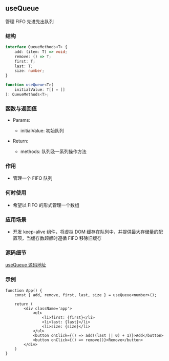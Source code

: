 ## useQueue

管理 FIFO 先进先出队列

### 结构

```ts
interface QueueMethods<T> {
    add: (item: T) => void;
    remove: () => T;
    first: T;
    last: T;
    size: number;
}

function useQueue<T>(
    initialValue: T[] = []
): QueueMethods<T>;
```

### 函数与返回值

- Params:

    - initialValue: 初始队列

- Return:

    - methods: 队列及一系列操作方法

### 作用

- 管理一个 FIFO 队列

### 何时使用

- 希望以 FIFO 的形式管理一个数组

### 应用场景

- 开发 keep-alive 组件，将虚拟 DOM 缓存在队列中，并提供最大存储量的配置项，当缓存数超额时遵循 FIFO 移除旧缓存

### 源码细节

[useQueue 源码地址](https://github.com/streamich/react-use/blob/master/src/useQueue.ts)

### 示例

```tsx
function App() {
    const { add, remove, first, last, size } = useQueue<number>();

    return (
        <div className='app'>
            <ul>
                <li>first: {first}</li>
                <li>last: {last}</li>
                <li>size: {size}</li>
            </ul>
            <button onClick={() => add((last || 0) + 1)}>Add</button>
            <button onClick={() => remove()}>Remove</button>
        </div>
    )
}
```
